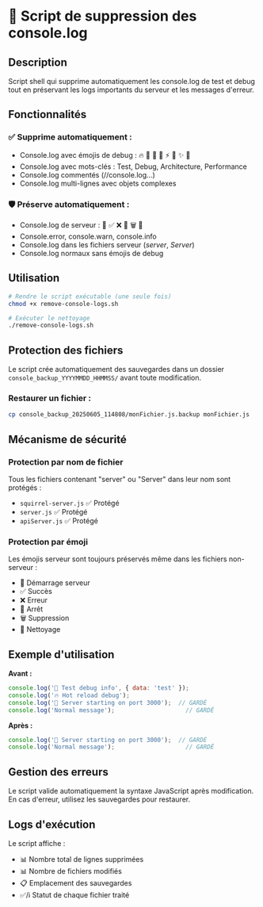 # 🧹 Script de suppression des console.log

## Description
Script shell qui supprime automatiquement les console.log de test et debug tout en préservant les logs importants du serveur et les messages d'erreur.

## Fonctionnalités

### ✅ **Supprime automatiquement :**
- Console.log avec émojis de debug : 🔥 🧪 📁 📄 ⚡ 🎉 ✨ 💾
- Console.log avec mots-clés : Test, Debug, Architecture, Performance
- Console.log commentés (//console.log...)
- Console.log multi-lignes avec objets complexes

### 🛡️ **Préserve automatiquement :**
- Console.log de serveur : 🚀 ✅ ❌ 🛑 🗑️ 🧹
- Console.error, console.warn, console.info
- Console.log dans les fichiers serveur (*server*, *Server*)
- Console.log normaux sans émojis de debug

## Utilisation

```bash
# Rendre le script exécutable (une seule fois)
chmod +x remove-console-logs.sh

# Exécuter le nettoyage
./remove-console-logs.sh
```

## Protection des fichiers

Le script crée automatiquement des sauvegardes dans un dossier `console_backup_YYYYMMDD_HHMMSS/` avant toute modification.

### Restaurer un fichier :
```bash
cp console_backup_20250605_114808/monFichier.js.backup monFichier.js
```

## Mécanisme de sécurité

### Protection par nom de fichier
Tous les fichiers contenant "server" ou "Server" dans leur nom sont protégés :
- `squirrel-server.js` ✅ Protégé
- `server.js` ✅ Protégé  
- `apiServer.js` ✅ Protégé

### Protection par émoji
Les émojis serveur sont toujours préservés même dans les fichiers non-serveur :
- 🚀 Démarrage serveur
- ✅ Succès
- ❌ Erreur
- 🛑 Arrêt
- 🗑️ Suppression
- 🧹 Nettoyage

## Exemple d'utilisation

**Avant :**
```javascript
console.log('🧪 Test debug info', { data: 'test' });
console.log('🔥 Hot reload debug');
console.log('🚀 Server starting on port 3000');  // GARDÉ
console.log('Normal message');                    // GARDÉ
```

**Après :**
```javascript
console.log('🚀 Server starting on port 3000');  // GARDÉ
console.log('Normal message');                    // GARDÉ
```

## Gestion des erreurs

Le script valide automatiquement la syntaxe JavaScript après modification. En cas d'erreur, utilisez les sauvegardes pour restaurer.

## Logs d'exécution

Le script affiche :
- 📊 Nombre total de lignes supprimées
- 📊 Nombre de fichiers modifiés
- 📋 Emplacement des sauvegardes
- ✅/ℹ️ Statut de chaque fichier traité
